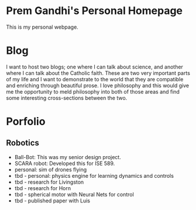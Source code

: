 # Prem Gandhi's Personal Homepage
This is my personal webpage.
 
# Blog
I want to host two blogs; one where I can talk about science, and another where I can talk about the Catholic faith. These are two very important parts of my life and I want to demonstrate to the world that they are compatible and enriching through beautiful prose. I love philosophy and this would give me the opportunity to meld philosophy into both of those areas and find some interesting cross-sections between the two. 

# Porfolio
## Robotics
- Ball-Bot: This was my senior design project. 
- SCARA robot: Developed this for ISE 589.
- personal: sim of drones flying
- tbd - personal: physics engine for learning dynamics and controls
- tbd - research for Livingston
- tbd - research for Horn
- tbd - spherical motor with Neural Nets for control
- tbd - published paper with Luis
